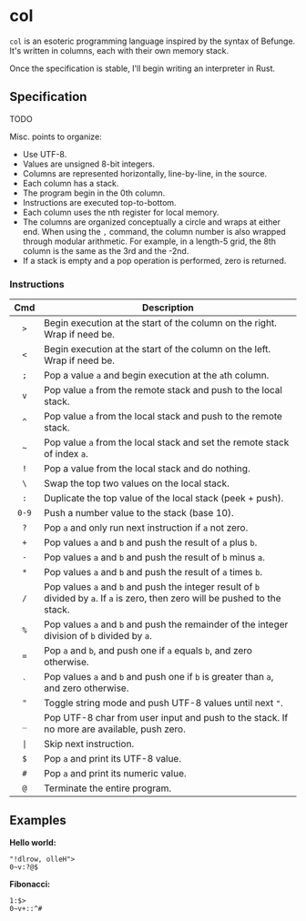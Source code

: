 # col

`col` is an esoteric programming language inspired by the syntax of Befunge. It's written in columns, each with their own memory stack.

Once the specification is stable, I'll begin writing an interpreter in Rust.

## Specification

TODO

Misc. points to organize:
- Use UTF-8.
- Values are unsigned 8-bit integers.
- Columns are represented horizontally, line-by-line, in the source.
- Each column has a stack.
- The program begin in the 0th column.
- Instructions are executed top-to-bottom.
- Each column uses the nth register for local memory.
- The columns are organized conceptually a circle and wraps at either end. When using the `,` command, the column number is also wrapped through modular arithmetic. For example, in a length-5 grid, the 8th column is the same as the 3rd and the -2nd.
- If a stack is empty and a pop operation is performed, zero is returned.

### Instructions

| Cmd | Description                                                                                                                      |
|:---:|----------------------------------------------------------------------------------------------------------------------------------|
| `>` | Begin execution at the start of the column on the right. Wrap if need be.                                                        |
| `<` | Begin execution at the start of the column on the left. Wrap if need be.                                                         |
| `;` | Pop a value `a` and begin execution at the `a`th column.                                                                         |
| `v` | Pop value `a` from the remote stack and push to the local stack.                                                                 |
| `^` | Pop value `a` from the local stack and push to the remote stack.                                                                 |
| `~` | Pop value `a` from the local stack and set the remote stack of index `a`.                                                        |
| `!` | Pop a value from the local stack and do nothing.                                                                                 |
| `\` | Swap the top two values on the local stack.                                                                                      |
| `:` | Duplicate the top value of the local stack (peek + push).                                                                        |
|`0-9`| Push a number value to the stack (base 10).                                                                                      |
| `?` | Pop `a` and only run next instruction if `a` not zero.                                                                           |
| `+` | Pop values `a` and `b` and push the result of `a` plus `b`.                                                                      |
| `-` | Pop values `a` and `b` and push the result of `b` minus `a`.                                                                     |
| `*` | Pop values `a` and `b` and push the result of `a` times `b`.                                                                     |
| `/` | Pop values `a` and `b` and push the integer result of `b` divided by `a`. If `a` is zero, then zero will be pushed to the stack. |
| `%` | Pop values `a` and `b` and push the remainder of the integer division of `b` divided by `a`.                                     |
| `=` | Pop `a` and `b`, and push one if `a` equals `b`, and zero otherwise.                                                             |
|`` ` ``| Pop values `a` and `b` and push one if `b` is greater than `a`, and zero otherwise.                                            |
| `"` | Toggle string mode and push UTF-8 values until next `"`.                                                                         |
| `_` | Pop UTF-8 char from user input and push to the stack. If no more are available, push zero.                                       |
|`\|` | Skip next instruction.                                                                                                           |
| `$` | Pop `a` and print its UTF-8 value.                                                                                               |
| `#` | Pop `a` and print its numeric value.                                                                                             |
| `@` | Terminate the entire program.                                                                                                    |

## Examples

**Hello world:**

```
"!dlrow, olleH">
0~v:?@$
```

**Fibonacci:**

```
1:$>
0~v+::^#
```